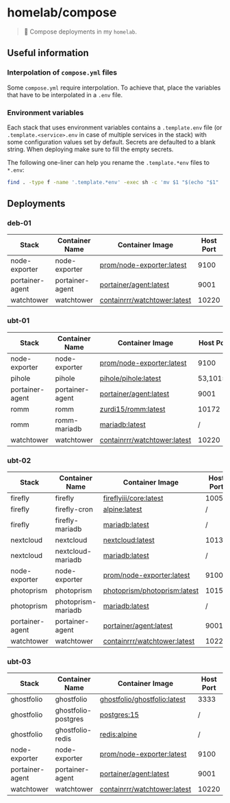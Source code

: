 # homelab/compose

> 🐙 Compose deployments in my `homelab`.

## Useful information

### Interpolation of `compose.yml` files

Some `compose.yml` require interpolation. To achieve that, place the variables that have to be interpolated in a `.env` file.

### Environment variables

Each stack that uses environment variables contains a `.template.env` file (or `.template.<service>.env` in case of multiple services in the stack) with some configuration values set by default. Secrets are defaulted to a blank string. When deploying make sure to fill the empty secrets.

The following one-liner can help you rename the `.template.*env` files to `*.env`:

```sh
find . -type f -name '.template.*env' -exec sh -c 'mv $1 "$(echo "$1" | sed 's/\.template//')"' _ "{}" \;
```

## Deployments

### deb-01

| Stack | Container Name | Container Image | Host Port | Internal Port | Network |
| ----- |----------------|-----------------|-----------|---------------| ------- |
| node-exporter | node-exporter | [prom/node-exporter:latest](https://hub.docker.com/r/prom/node-exporter) | 9100 | 9100 | auto |
| portainer-agent | portainer-agent | [portainer/agent:latest](https://hub.docker.com/r/portainer/agent) | 9001 | 9001 | auto |
| watchtower | watchtower | [containrrr/watchtower:latest](https://hub.docker.com/r/containrrr/watchtower/tags) | 10220 | 8080 | auto |

### ubt-01

| Stack | Container Name | Container Image | Host Port | Internal Port | Network |
| ----- |----------------|-----------------|-----------|---------------| ------- |
| node-exporter | node-exporter | [prom/node-exporter:latest](https://hub.docker.com/r/prom/node-exporter) | 9100 | 9100 | auto |
| pihole | pihole | [pihole/pihole:latest](https://hub.docker.com/r/pihole/pihole) | 53,10150 | 53,80 | auto |
| portainer-agent | portainer-agent | [portainer/agent:latest](https://hub.docker.com/r/portainer/agent) | 9001 | 9001 | auto |
| romm | romm | [zurdi15/romm:latest](https://hub.docker.com/r/zurdi15/romm) | 10172 | 8080 | auto |
| romm | romm-mariadb | [mariadb:latest](https://hub.docker.com/_/mariadb) | / | 3306 | auto |
| watchtower | watchtower | [containrrr/watchtower:latest](https://hub.docker.com/r/containrrr/watchtower/tags) | 10220 | 8080 | auto |

### ubt-02

| Stack | Container Name | Container Image | Host Port | Internal Port | Network |
| ----- |----------------|-----------------|-----------|---------------| ------- |
| firefly | firefly | [fireflyiii/core:latest](https://hub.docker.com/r/fireflyiii/core) | 10050 | 8080 | auto |
| firefly | firefly-cron | [alpine:latest](https://hub.docker.com/_/alpine) | / | / | auto |
| firefly | firefly-mariadb | [mariadb:latest](https://hub.docker.com/_/mariadb) | / | 3306 | auto |
| nextcloud | nextcloud | [nextcloud:latest](https://hub.docker.com/_/nextcloud/) | 10130 | 80 | auto |
| nextcloud | nextcloud-mariadb | [mariadb:latest](https://hub.docker.com/_/mariadb) | / | 3306 | auto |
| node-exporter | node-exporter | [prom/node-exporter:latest](https://hub.docker.com/r/prom/node-exporter) | 9100 | 9100 | auto |
| photoprism | photoprism | [photoprism/photoprism:latest](https://hub.docker.com/r/photoprism/photoprism) | 10157 | 2342 | auto |
| photoprism | photoprism-mariadb | [mariadb:latest](https://hub.docker.com/_/mariadb) | / | 3306 | auto |
| portainer-agent | portainer-agent | [portainer/agent:latest](https://hub.docker.com/r/portainer/agent) | 9001 | 9001 | auto |
| watchtower | watchtower | [containrrr/watchtower:latest](https://hub.docker.com/r/containrrr/watchtower/tags) | 10220 | 8080 | auto |

### ubt-03

| Stack | Container Name | Container Image | Host Port | Internal Port | Network |
| ----- |----------------|-----------------|-----------|---------------| ------- |
| ghostfolio | ghostfolio | [ghostfolio/ghostfolio:latest](https://hub.docker.com/r/ghostfolio/ghostfolio) | 3333 | 3333 | auto |
| ghostfolio | ghostfolio-postgres | [postgres:15](https://hub.docker.com/_/postgres) | / | 5432 | auto |
| ghostfolio | ghostfolio-redis | [redis:alpine](https://hub.docker.com/_/redis) | / | 6379 | auto |
| node-exporter | node-exporter | [prom/node-exporter:latest](https://hub.docker.com/r/prom/node-exporter) | 9100 | 9100 | auto |
| portainer-agent | portainer-agent | [portainer/agent:latest](https://hub.docker.com/r/portainer/agent) | 9001 | 9001 | auto |
| watchtower | watchtower | [containrrr/watchtower:latest](https://hub.docker.com/r/containrrr/watchtower/tags) | 10220 | 8080 | auto |
